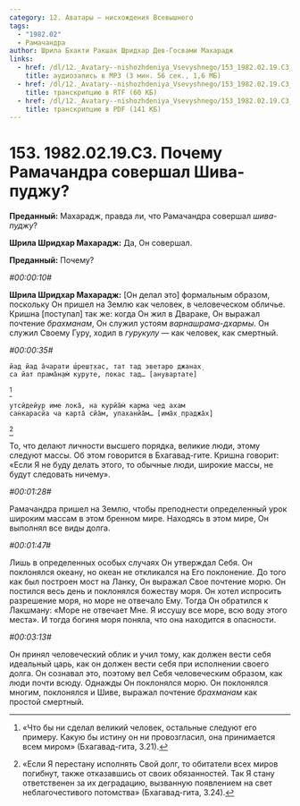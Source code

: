 ```yaml
---
category: 12. Аватары — нисхождения Всевышнего
tags:
  - "1982.02"
  - Рамачандра
author: Шрила Бхакти Ракшак Шридхар Дев-Госвами Махарадж
links:
  - href: /dl/12._Avatary--nishozhdeniya_Vsevyshnego/153_1982.02.19.C3_SridharMj_Pochemu_Ramachandra_sovershal_Shiva-pudju.mp3
    title: аудиозапись в MP3 (3 мин. 56 сек., 1,6 МБ)
  - href: /dl/12._Avatary--nishozhdeniya_Vsevyshnego/153_1982.02.19.C3_SridharMj_Pochemu_Ramachandra_sovershal_Shiva-pudju.rtf
    title: транскрипцию в RTF (60 КБ)
  - href: /dl/12._Avatary--nishozhdeniya_Vsevyshnego/153_1982.02.19.C3_SridharMj_Pochemu_Ramachandra_sovershal_Shiva-pudju.pdf
    title: транскрипцию в PDF (141 КБ)
---
```


# 153. 1982.02.19.С3. Почему Рамачандра совершал Шива-пуджу?

**Преданный:** Махарадж, правда ли, что Рамачандра совершал *шива-пуджу*?

**Шрила Шридхар Махарадж:** Да, Он совершал.

**Преданный:** Почему?

*#00:00:10#*

**Шрила Шридхар Махарадж:** [Он делал это] формальным образом, поскольку Он пришел на Землю как человек, в человеческом обличье. Кришна [поступал] так же: когда Он жил в Двараке, Он выражал почтение *брахманам*, Он служил устоям *варнашрама-дхармы*. Он служил Своему Гуру, ходил в *гурукулу* — как человек, как смертный.

*#00:00:35#*

    йад йад а̄чарати ш́реш̣т̣хас, тат тад эветаро джанах̣
    са йат прама̄н̣ам̇ куруте, локас тад… [анувартате]
[^_ftn1]

    утсӣдейур име лока̄, на курйа̄м̇ карма чед ахам
    сан̇карасйа ча карта̄ сйа̄м, упаханйа̄м… [има̄х̣ праджа̄х̣]
[^_ftn2]

То, что делают личности высшего порядка, великие люди, этому следуют массы. Об этом говорится в Бхагавад-гите. Кришна говорит: «Если Я не буду делать этого, то обычные люди, широкие массы, не будут следовать ничему».

*#00:01:28#*

Рамачандра пришел на Землю, чтобы преподнести определенный урок широким массам в этом бренном мире. Находясь в этом мире, Он выполнял все виды долга.

*#00:01:47#*

Лишь в определенных особых случаях Он утверждал Себя. Он поклонялся океану, но океан не откликался на Его поклонение. До того как был построен мост на Ланку, Он выражал Свое почтение морю. Он постился весь день и поклонялся божеству моря. Он хотел испросить разрешение моря, но море не отвечало Ему. Тогда Он обратился к Лакшману: «Море не отвечает Мне. Я иссушу все море, всю воду этого места». И тогда богиня моря поняла, что она находится в опасности.

*#00:03:13#*

Он принял человеческий облик и учил тому, как должен вести себя идеальный царь, как он должен вести себя при исполнении своего долга. Он сознавал это, поэтому вел Себя человеческим образом, как люди почти всюду. Однажды Он поклонялся морю. Он поклонялся многим, поклонялся и Шиве, выражал почтение *брахманам* как простой смертный.



[^_ftn1]: «Что бы ни сделал великий человек, остальные следуют его примеру. Какую бы истину он ни провозгласил, она принимается всем миром» (Бхагавад-гита, 3.21).

[^_ftn2]: «Если Я перестану исполнять Свой долг, то обитатели всех миров погибнут, также отказавшись от своих обязанностей. Так Я стану ответственен за их деградацию, вызванную появлением на свет неблагочестивого потомства» (Бхагавад-гита, 3.24).


